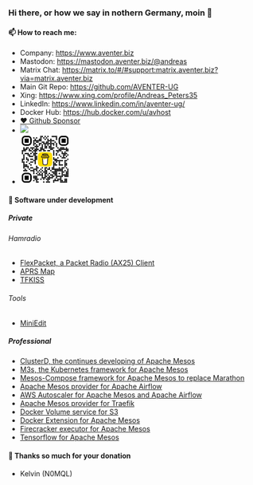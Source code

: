 ### Hi there, or how we say in nothern Germany, moin 👋

#### 📫 How to reach me:
  - Company: https://www.aventer.biz
  - Mastodon: https://mastodon.aventer.biz/@andreas  
  - Matrix Chat: https://matrix.to/#/#support:matrix.aventer.biz?via=matrix.aventer.biz
  - Main Git Repo: https://github.com/AVENTER-UG
  - Xing: https://www.xing.com/profile/Andreas_Peters35
  - LinkedIn: https://www.linkedin.com/in/aventer-ug/
  - Docker Hub: https://hub.docker.com/u/avhost
- [:heart: Github Sponsor](https://github.com/sponsors/andreaspeters)
- [![](https://www.paypalobjects.com/en_US/i/btn/btn_donateCC_LG.gif)](https://www.paypal.com/donate/?hosted_button_id=ZDB5ZSNJNK9XQ)
- <a href="https://buymeacoffee.com/hamradiotech">
  <img src="images/bmc_qr.png" width="100" alt="Buy me a coffee">
  </a>

#### 🔭 Software under development 

##### Private
###### Hamradio
- [FlexPacket, a Packet Radio (AX25) Client](https://github.com/andreaspeters/flexpacket)
- [APRS Map](https://github.com/andreaspeters/aprsmap)
- [TFKISS](https://github.com/andreaspeters/tfkiss)

###### Tools
- [MiniEdit](https://github.com/andreaspeters/miniedit)

##### Professional

- [ClusterD, the continues developing of Apache Mesos](https://github.com/m3scluster/clusterd)
- [M3s, the Kubernetes framework for Apache Mesos](https://github.com/m3scluster/m3s/)
- [Mesos-Compose framework for Apache Mesos to replace Marathon](https://github.com/m3scluster/compose/)
- [Apache Mesos provider for Apache Airflow](https://github.com/m3scluster/airflow-provider-mesos)
- [AWS Autoscaler for Apache Mesos and Apache Airflow](https://github.com/m3scluster/mesos-airflow-autoscaler-aws)
- [Apache Mesos provider for Traefik](https://github.com/m3scluster/traefik-mesos)
- [Docker Volume service for S3](https://github.com/AVENTER-UG/docker-volume-s3)
- [Docker Extension for Apache Mesos](https://github.com/AVENTER-UG/docker-mesos-extension)
- [Firecracker executor for Apache Mesos](https://github.com/AVENTER-UG/mesos-firecracker-executor)
- [Tensorflow for Apache Mesos](https://github.com/AVENTER-UG/tensorflow-mesos/)

#### 🙏 Thanks so much for your donation
-  Kelvin (N0MQL)

<!--
**andreaspeters/andreaspeters** is a ✨ _special_ ✨ repository because its `README.md` (this file) appears on your GitHub profile.

Here are some ideas to get you started:

- 🔭 I’m currently working on ...
- 🌱 I’m currently learning ...
- 👯 I’m looking to collaborate on ...
- 🤔 I’m looking for help with ...
- 💬 Ask me about ...
- 📫 How to reach me: ...
- 😄 Pronouns: ...
- ⚡ Fun fact: ...
-->
